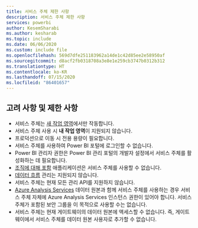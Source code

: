 ```yaml
---
title: 서비스 주체 제한 사항
description: 서비스 주체 제한 사항
services: powerbi
author: KesemSharabi
ms.author: kesharab
ms.topic: include
ms.date: 06/06/2020
ms.custom: include file
ms.openlocfilehash: 569d7dfe251183962a14de1c42d85ee2e58950af
ms.sourcegitcommit: d8acf2fb0318708a3e8e1e259cb3747b0312b312
ms.translationtype: HT
ms.contentlocale: ko-KR
ms.lasthandoff: 07/15/2020
ms.locfileid: "86401657"
---
```

## <a name="considerations-and-limitations"></a>고려 사항 및 제한 사항

* 서비스 주체는 [새 작업 영역](../collaborate-share/service-create-the-new-workspaces.md)에서만 작동합니다.
* 서비스 주체 사용 시 **내 작업 영역**이 지원되지 않습니다.
* 프로덕션으로 이동 시 전용 용량이 필요합니다.
* 서비스 주체를 사용하여 Power BI 포털에 로그인할 수 없습니다.
* Power BI 관리자 권한은 Power BI 관리 포털의 개발자 설정에서 서비스 주체를 활성화하는 데 필요합니다.
* [조직에 대해 포함](../developer/embedded/embed-sample-for-your-organization.md) 애플리케이션은 서비스 주체를 사용할 수 없습니다.
* [데이터 흐름](../transform-model/service-dataflows-overview.md) 관리는 지원되지 않습니다.
* 서비스 주체는 현재 모든 관리 API를 지원하지 않습니다.
* [Azure Analysis Services](https://docs.microsoft.com/azure/analysis-services/analysis-services-overview) 데이터 원본과 함께 서비스 주체를 사용하는 경우 서비스 주체 자체에 Azure Analysis Services 인스턴스 권한이 있어야 합니다. 서비스 주체가 포함된 보안 그룹을 이 목적으로 사용할 수는 없습니다.
* 서비스 주체는 현재 게이트웨이의 데이터 원본에 액세스할 수 없습니다. 즉, 게이트웨이에서 서비스 주체를 데이터 원본 사용자로 추가할 수 없습니다.
